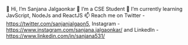 👋 Hi, I’m Sanjana Jalgaonkar
👀 I’m a CSE Student
🌱 I’m currently learning JavScript, NodeJs and ReactJS
📫 Reach me on Twitter - https://twitter.com/sanjanjalgaon5, Instagram - https://www.instagram.com/sanjana.jalgaonkar/ and LinkedIn - https://www.linkedin.com/in/sanjana531/
